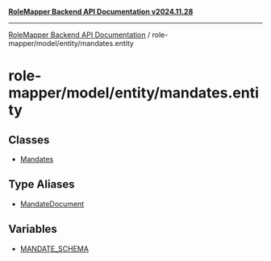 [**RoleMapper Backend API Documentation v2024.11.28**](../../../../README.md)

***

[RoleMapper Backend API Documentation](../../../../modules.md) / role-mapper/model/entity/mandates.entity

# role-mapper/model/entity/mandates.entity

## Classes

- [Mandates](classes/Mandates.md)

## Type Aliases

- [MandateDocument](type-aliases/MandateDocument.md)

## Variables

- [MANDATE\_SCHEMA](variables/MANDATE_SCHEMA.md)
